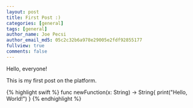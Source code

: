 ```yaml
---
layout: post
title: First Post :)
categories: [general]
tags: [general]
author_name: Joe Pecsi
author_email_md5: 05c2c32b6a978e29005e2fdf92855177
fullview: true
comments: false
---
```


Hello, everyone!

This is my first post on the platform.

{% highlight swift %}
func newFunction(x: String) -> String{
    print("Hello, World!")
}
{% endhighlight %}


